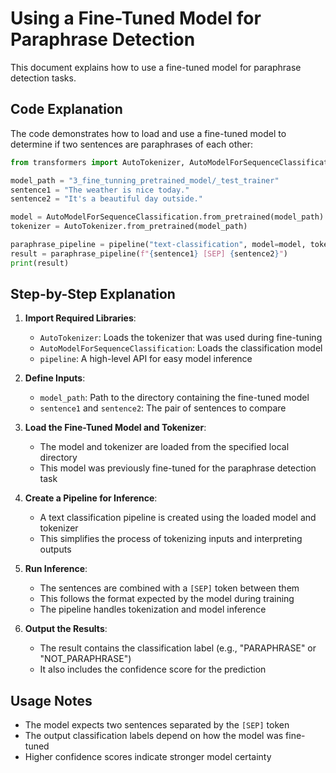 # Using a Fine-Tuned Model for Paraphrase Detection

This document explains how to use a fine-tuned model for paraphrase detection tasks.

## Code Explanation

The code demonstrates how to load and use a fine-tuned model to determine if two sentences are paraphrases of each other:

```python
from transformers import AutoTokenizer, AutoModelForSequenceClassification, pipeline

model_path = "3_fine_tunning_pretrained_model/_test_trainer"
sentence1 = "The weather is nice today."
sentence2 = "It's a beautiful day outside."

model = AutoModelForSequenceClassification.from_pretrained(model_path)
tokenizer = AutoTokenizer.from_pretrained(model_path)

paraphrase_pipeline = pipeline("text-classification", model=model, tokenizer=tokenizer)
result = paraphrase_pipeline(f"{sentence1} [SEP] {sentence2}")
print(result)
```

## Step-by-Step Explanation

1. **Import Required Libraries**:

   - `AutoTokenizer`: Loads the tokenizer that was used during fine-tuning
   - `AutoModelForSequenceClassification`: Loads the classification model
   - `pipeline`: A high-level API for easy model inference

2. **Define Inputs**:

   - `model_path`: Path to the directory containing the fine-tuned model
   - `sentence1` and `sentence2`: The pair of sentences to compare

3. **Load the Fine-Tuned Model and Tokenizer**:

   - The model and tokenizer are loaded from the specified local directory
   - This model was previously fine-tuned for the paraphrase detection task

4. **Create a Pipeline for Inference**:

   - A text classification pipeline is created using the loaded model and tokenizer
   - This simplifies the process of tokenizing inputs and interpreting outputs

5. **Run Inference**:

   - The sentences are combined with a `[SEP]` token between them
   - This follows the format expected by the model during training
   - The pipeline handles tokenization and model inference

6. **Output the Results**:
   - The result contains the classification label (e.g., "PARAPHRASE" or "NOT_PARAPHRASE")
   - It also includes the confidence score for the prediction

## Usage Notes

- The model expects two sentences separated by the `[SEP]` token
- The output classification labels depend on how the model was fine-tuned
- Higher confidence scores indicate stronger model certainty
